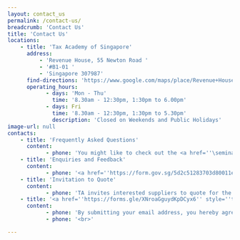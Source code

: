 ```yaml
---
layout: contact_us
permalink: /contact-us/
breadcrumb: 'Contact Us'
title: 'Contact Us'
locations:
    - title: 'Tax Academy of Singapore'
      address:
          - 'Revenue House, 55 Newton Road '
          - '#B1-01 '
          - 'Singapore 307987'
      find-directions: 'https://www.google.com/maps/place/Revenue+House/@1.3195189,103.8399519,17z/data=!3m1!4b1!4m5!3m4!1s0x31da19e7aa79e175:0x1423374becf8890f!8m2!3d1.3195135!4d103.8421406'
      operating_hours:
            - days: 'Mon - Thu'
              time: '8.30am - 12:30pm, 1:30pm to 6.00pm'
            - days: Fri
              time: '8.30am - 12:30pm, 1:30pm to 5.30pm'
              description: 'Closed on Weekends and Public Holidays'
image-url: null
contacts:
    - title: 'Frequently Asked Questions'
      content:
            - phone: 'You might like to check out the <a href=''\seminars-brochures\FAQ.pdf''>FAQ</a> to see if your query is already answered here.'
    - title: 'Enquiries and Feedback'
      content:
            - phone: '<a href=''https://form.gov.sg/5d2c51283703d80011e52615''>Enquiries and Feedback Form</a>'
    - title: 'Invitation to Quote'
      content:
            - phone: 'TA invites interested suppliers to quote for the provision of laptops. Details can be found in this document <a href=''\seminars-brochures\Request for Quotation for Laptops.pdf''>Invitation to Quote</a>. Suppliers are to respond by 5 Aug 20.'
    - title: '<a href=''https://forms.gle/XNroaGguydKpDCyx6'' style=''text-decoration: underline;''>Join Mailing List</a>'
      content:
            - phone: 'By submitting your email address, you hereby agree that the Tax Academy of Singapore (TA) may collect, use and disclose your personal data that you provide in this Form for the purpose of sending you updates about the various events, programmes and related activities organised or co-organised by TA.'
            - phone: '<br>'

---
```


